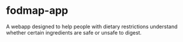# fodmap-app
A webapp designed to help people with dietary restrictions understand whether certain ingredients are safe or unsafe to digest.
